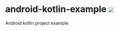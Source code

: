 # android-kotlin-example ![](https://travis-ci.org/trevorwang/android-kotlin-example.svg?branch=master)


Android kotlin project example
